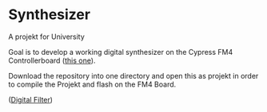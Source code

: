 # Synthesizer

A projekt for University

Goal is to develop a working digital synthesizer on the Cypress FM4 Controllerboard ([this one](https://www.cypress.com/documentation/development-kitsboards/sk-fm4-176l-s6e2cc-fm4-family-quick-start-guide)).


Download the repository into one directory and open this as projekt in order to compile the Projekt and flash on the FM4 Board.


([Digital Filter](https://www.hs-schmalkalden.de/fileadmin/portal/Dokumente/Fakult%C3%A4t_ET/Personal/Roppel/Buch/Realisierung_Digitaler_Filter_in_C.pdf))
